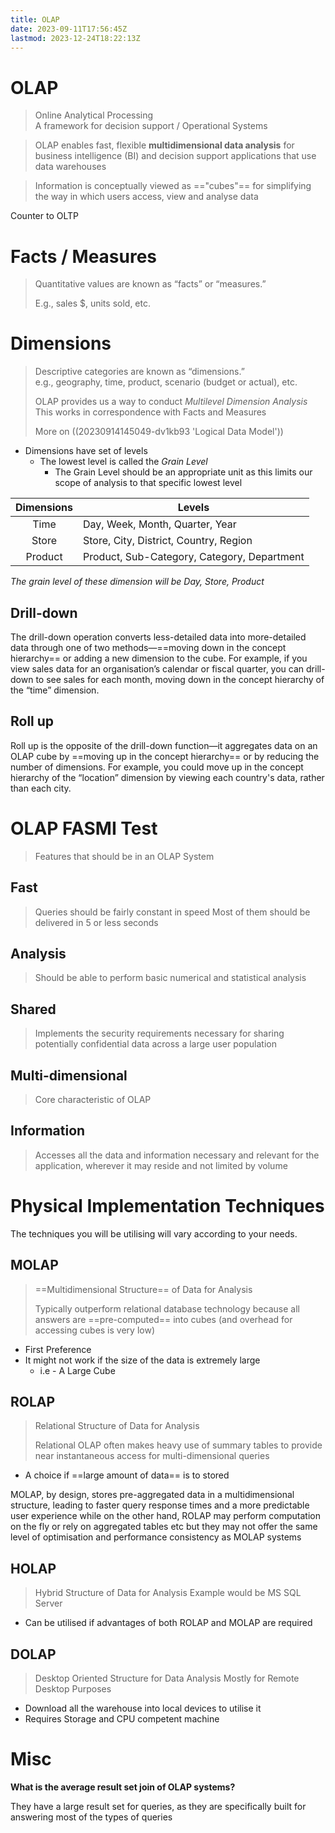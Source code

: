 ```yaml
---
title: OLAP
date: 2023-09-11T17:56:45Z
lastmod: 2023-12-24T18:22:13Z
---
```


# OLAP

> Online Analytical Processing  
> A framework for decision support / Operational Systems

> OLAP enables fast, flexible **multidimensional data analysis** for business intelligence (BI) and decision support applications that use data warehouses

> Information is conceptually viewed as ==&quot;cubes&quot;== for simplifying the way in which users access, view and analyse data

Counter to OLTP

# Facts / Measures

> Quantitative values are known as “facts” or “measures.”
>
> E.g., sales $, units sold, etc.

# Dimensions

> Descriptive categories are known as “dimensions.”  
> e.g., geography, time, product, scenario (budget or actual), etc.
>
> OLAP provides us a way to conduct *Multilevel Dimension Analysis*  
> This works in correspondence with Facts and Measures
>
> More on ((20230914145049-dv1kb93 'Logical Data Model'))

- Dimensions have set of levels
  - The lowest level is called the *Grain Level*
    - The Grain Level should be an appropriate unit as this limits our scope of analysis to that specific lowest level

|Dimensions|Levels|
| :----------: | ---------------------------------------------|
|Time|Day, Week, Month, Quarter, Year|
|Store|Store, City, District, Country, Region|
|Product|Product, Sub-Category, Category, Department|

*The grain level of these dimension will be Day, Store, Product*

## Drill-down

The drill-down operation converts less-detailed data into more-detailed data through one of two methods—==moving down in the concept hierarchy== or adding a new dimension to the cube. For example, if you view sales data for an organisation’s calendar or fiscal quarter, you can drill-down to see sales for each month, moving down in the concept hierarchy of the “time” dimension.

## Roll up

Roll up is the opposite of the drill-down function—it aggregates data on an OLAP cube by ==moving up in the concept hierarchy== or by reducing the number of dimensions. For example, you could move up in the concept hierarchy of the “location” dimension by viewing each country's data, rather than each city.

# OLAP FASMI Test

> Features that should be in an OLAP System

## Fast

> Queries should be fairly constant in speed
> Most of them should be delivered in 5 or less seconds

## Analysis

> Should be able to perform basic numerical and statistical analysis

## Shared

> Implements the security requirements necessary for sharing potentially confidential data across a large user population

## Multi-dimensional

> Core characteristic of OLAP

## Information

> Accesses all the data and information necessary and relevant for the application, wherever it may reside and not limited by volume

# Physical Implementation Techniques

The techniques you will be utilising will vary according to your needs.

## MOLAP

> ==Multidimensional Structure== of Data for Analysis
>
> Typically outperform relational database technology because all answers are ==pre-computed== into cubes (and overhead for accessing cubes is very low)

- First Preference
- It might not work if the size of the data is extremely large
  - i.e - A Large Cube

## ROLAP

> Relational Structure of Data for Analysis
>
> Relational OLAP often makes heavy use of summary tables to provide near instantaneous access for multi-dimensional queries

- A choice if ==large amount of data== is to stored

MOLAP, by design, stores pre-aggregated data in a multidimensional structure, leading to faster query response times and a more predictable user experience while on the other hand, ROLAP may perform computation on the fly or rely on aggregated tables etc but they may not offer the same level of optimisation and performance consistency as MOLAP systems

## HOLAP

> Hybrid Structure of Data for Analysis
> Example would be MS SQL Server

- Can be utilised if advantages of both ROLAP and MOLAP are required

## DOLAP

> Desktop Oriented Structure for Data Analysis
> Mostly for Remote Desktop Purposes

- Download all the warehouse into local devices to utilise it
- Requires Storage and CPU competent machine

# Misc

**What is the average result set join of OLAP systems?**

They have a large result set for queries, as they are specifically built for answering most of the types of queries
